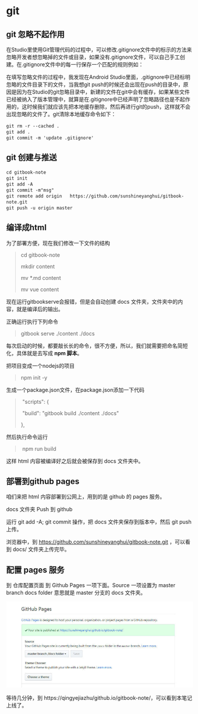 # git

## git 忽略不起作用

在Studio里使用Git管理代码的过程中，可以修改.gitignore文件中的标示的方法来忽略开发者想忽略掉的文件或目录，如果没有.gitignore文件，可以自己手工创建。在.gitignore文件中的每一行保存一个匹配的规则例如：



在填写忽略文件的过程中，我发现在Android Studio里面，.gitignore中已经标明忽略的文件目录下的文件，当我想git  push的时候还会出现在push的目录中，原因是因为在Studio的git忽略目录中，新建的文件在git中会有缓存，如果某些文件已经被纳入了版本管理中，就算是在.gitignore中已经声明了忽略路径也是不起作用的，这时候我们就应该先把本地缓存删除，然后再进行git的push，这样就不会出现忽略的文件了。git清除本地缓存命令如下：



```git
git rm -r --cached .
git add .
git commit -m 'update .gitignore'
```



## git 创建与推送 



```
cd gitbook-note
git init
git add -A
git commit -m"msg"
git remote add origin   https://github.com/sunshineyanghui/gitbook-note.git
git push -u origin master
```



## 编译成html

为了部署方便，现在我们修改一下文件的结构

>   cd gitbook-note
>
> mkdir content
>
>  mv *.md content
>
> mv vue content

现在运行gitbookserve会报错，但是会自动创建 docs 文件夹，文件夹中的内容，就是编译后的输出。

正确运行执行下列命令

>   gitbook serve ./content ./docs

每次启动的时候，都要敲长长的命令，很不方便，所以，我们就需要把命名简短化，具体就是去写成 **npm 脚本**。

把项目变成一个nodejs的项目

>   npm init -y

生成一个package.json文件，在package.json添加一下代码

> ​    "scripts": {
>
> ​          "build": "gitbook build ./content ./docs"
>
> },        

然后执行命令运行

> ​    npm run build

这样 html 内容被编译好之后就会被保存到 docs 文件夹中。

## 部署到github pages

咱们来把 html 内容部署到公网上，用到的是 github 的 pages 服务。

docs 文件夹 Push 到 github

运行 git add -A; git commit 操作，把 docs 文件夹保存到版本中，然后 git push 上传。

浏览器中，到 https://github.com/sunshineyanghui/gitbook-note.git ，可以看到 docs/ 文件夹上传完毕。

## 配置 pages 服务

到 仓库配置页面 到 Github Pages 一项下面。Source 一项设置为 master branch docs folder 意思就是 master 分支的 docs 文件夹。



![haha](assets/7901810-58a6b74791d79061.jpg)



等待几分钟，到 https://qingyejiazhu/github.io/gitbook-note/，可以看到本笔记上线了。



